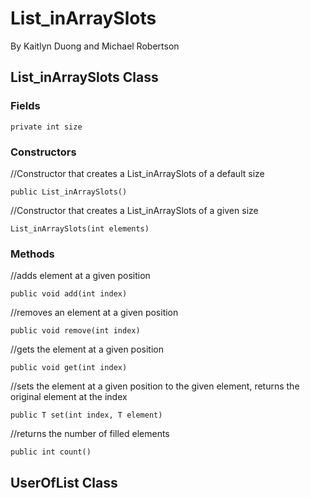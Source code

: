 # List_inArraySlots
By Kaitlyn Duong and Michael Robertson

## List_inArraySlots Class

### Fields

`private int size`

### Constructors

//Constructor that creates a List_inArraySlots of a default size

`public List_inArraySlots()`

//Constructor that creates a List_inArraySlots of a given size

`List_inArraySlots(int elements)`

### Methods

//adds element at a given position

`public void add(int index)`

//removes an element at a given position

`public void remove(int index)`

//gets the element at a given position

`public void get(int index)`

//sets the element at a given position to the given element, returns the original element at the index

`public T set(int index, T element)`

//returns the number of filled elements

`public int count()`

## UserOfList Class

